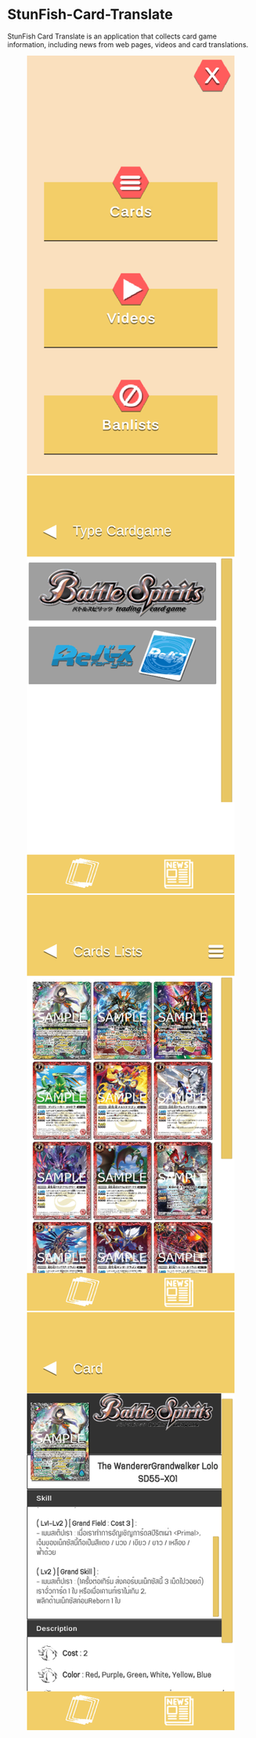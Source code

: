 # StunFish-Card-Translate
StunFish Card Translate is an application that collects card game information, including news from web pages, videos and card translations.

<figure class='image-slider'
		 data-spacing='0'			
		 data-label1='Final'	
		 data-label2='Process'>		
	<img class='gallery-image'src='https://github.com/l3allil2onz/StunFish-Card-Translate/blob/main/Images/1.png'/>
	<img class='gallery-image'src='https://github.com/l3allil2onz/StunFish-Card-Translate/blob/main/Images/2.png'/>
	<img class='gallery-image'src='https://github.com/l3allil2onz/StunFish-Card-Translate/blob/main/Images/3.png'/>
	<img class='gallery-image'src='https://github.com/l3allil2onz/StunFish-Card-Translate/blob/main/Images/4.png'/>
</figure>
